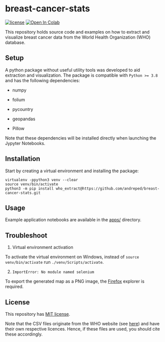 # breast-cancer-stats

[![license](https://img.shields.io/github/license/DAVFoundation/captain-n3m0.svg?style=flat-square)](https://github.com/DAVFoundation/captain-n3m0/blob/master/LICENSE)
<a href="https://colab.research.google.com/gist/andreped/4b0988424c837c8060835ed15b8ee1e9/breast_cancer_mortality_rate_world_map.ipynb" target="_parent"><img src="https://colab.research.google.com/assets/colab-badge.svg" alt="Open In Colab"/></a>

This repository holds source code and examples on how to extract and visualize
breast cancer data from the World Health Organization (WHO) database.

## Setup

A python package without useful utility tools was developed to aid extraction
and visualization. The package is compatible with `Python >= 3.8` and has the
following dependencies:

* numpy

* folium

* pycountry

* geopandas

* Pillow

Note that these dependencies will be installed directly when launching the Jypyter Notebooks.

## Installation

Start by creating a virtual environment and installing the package:

```
virtualenv -ppython3 venv --clear
source venv/bin/activate
python3 -m pip install who_extract@https://github.com/andreped/breast-cancer-stats.git
```

## Usage

Example application notebooks are available in the [apps/](https://github.com/andreped/breast-cancer-stats/apps/) directory.

## Troubleshoot

1) Virtual environment activation

To activate the virtual environment on Windows, instead of `source venv/bin/activate` run `./venv/Scripts/activate`.

2) `ImportError: No module named selenium`

To export the generated map as a PNG image, the [Firefox](https://www.mozilla.org/en-US/firefox/new/) explorer is required.

## License

This repository has [MIT license](https://github.com/andreped/breast-cancer-stats/blob/main/LICENSE).

Note that the CSV files originate from the WHO website (see [here](https://gco.iarc.fr/today/online-analysis-map?v=2020&mode=ranking&mode_population=continents&population=900&populations=900&key=cum_risk&sex=2&cancer=20&type=1&statistic=5&prevalence=0&population_group=0&ages_group%5B%5D=0&ages_group%5B%5D=14&nb_items=10&group_cancer=0&include_nmsc=0&include_nmsc_other=0&projection=natural-earth&color_palette=default&map_scale=quantile&map_nb_colors=5&continent=0&show_ranking=0&rotate=%255B10%252C0%255D)) and have their own respective licences. Hence, if these files are used, you should cite these accordingly.

